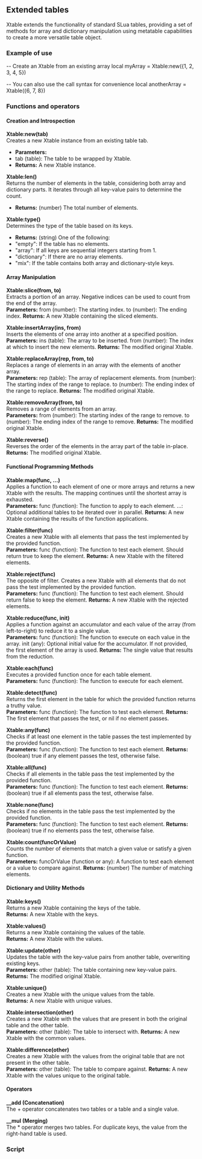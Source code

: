 ## Extended tables

Xtable extends the functionality of standard SLua tables, providing a set of methods for array and dictionary manipulation using metatable capabilities to create a more versatile table object.

### Example of use

-- Create an Xtable from an existing array
local myArray = Xtable:new({1, 2, 3, 4, 5})

-- You can also use the call syntax for convenience
local anotherArray = Xtable({6, 7, 8})

### Functions and operators

#### Creation and Introspection

**Xtable:new(tab)**  
Creates a new Xtable instance from an existing table tab.  
-  **Parameters:**
  -  tab (table): The table to be wrapped by Xtable.
-  **Returns:** A new Xtable instance.

**Xtable:len()**  
Returns the number of elements in the table, considering both array and dictionary parts. It iterates through all key-value pairs to determine the count.  
-  **Returns:** (number) The total number of elements.

**Xtable:type()**  
Determines the type of the table based on its keys.  
-  **Returns:** (string) One of the following:
  -  "empty": If the table has no elements.
  -  "array": If all keys are sequential integers starting from 1.
  -  "dictionary": If there are no array elements.
  -  "mix": If the table contains both array and dictionary-style keys.

#### Array Manipulation

**Xtable:slice(from, to)**  
Extracts a portion of an array. Negative indices can be used to count from the end of the array.  
  **Parameters:**
    from (number): The starting index.
    to (number): The ending index.
  **Returns:** A new Xtable containing the sliced elements.

**Xtable:insertArray(ins, from)**  
Inserts the elements of one array into another at a specified position.  
  **Parameters:**
    ins (table): The array to be inserted.
    from (number): The index at which to insert the new elements.
  **Returns:** The modified original Xtable.

**Xtable:replaceArray(rep, from, to)**  
Replaces a range of elements in an array with the elements of another array.  
  **Parameters:**
    rep (table): The array of replacement elements.
    from (number): The starting index of the range to replace.
    to (number): The ending index of the range to replace.
  **Returns:** The modified original Xtable.

**Xtable:removeArray(from, to)**  
Removes a range of elements from an array.  
  **Parameters:**
    from (number): The starting index of the range to remove.
    to (number): The ending index of the range to remove.
  **Returns:** The modified original Xtable.

**Xtable:reverse()**  
Reverses the order of the elements in the array part of the table in-place.  
  **Returns:** The modified original Xtable.

#### Functional Programming Methods

**Xtable:map(func, ...)**  
Applies a function to each element of one or more arrays and returns a new Xtable with the results. The mapping continues until the shortest array is exhausted.  
  **Parameters:**
    func (function): The function to apply to each element.
    ...: Optional additional tables to be iterated over in parallel.
  **Returns:** A new Xtable containing the results of the function applications.

**Xtable:filter(func)**  
Creates a new Xtable with all elements that pass the test implemented by the provided function.  
  **Parameters:**
    func (function): The function to test each element. Should return true to keep the element.
  **Returns:** A new Xtable with the filtered elements.

**Xtable:reject(func)**  
The opposite of filter. Creates a new Xtable with all elements that do not pass the test implemented by the provided function.  
  **Parameters:**
    func (function): The function to test each element. Should return false to keep the element.
  **Returns:** A new Xtable with the rejected elements.

**Xtable:reduce(func, init)**  
Applies a function against an accumulator and each value of the array (from left-to-right) to reduce it to a single value.  
  **Parameters:**
    func (function): The function to execute on each value in the array.
    init (any): Optional initial value for the accumulator. If not provided, the first element of the array is used.
  **Returns:** The single value that results from the reduction.

**Xtable:each(func)**  
Executes a provided function once for each table element.  
  **Parameters:**
    func (function): The function to execute for each element.

**Xtable:detect(func)**  
Returns the first element in the table for which the provided function returns a truthy value.  
  **Parameters:**
    func (function): The function to test each element.
  **Returns:** The first element that passes the test, or nil if no element passes.

**Xtable:any(func)**  
Checks if at least one element in the table passes the test implemented by the provided function.  
  **Parameters:**
    func (function): The function to test each element.
  **Returns:** (boolean) true if any element passes the test, otherwise false.

**Xtable:all(func)**  
Checks if all elements in the table pass the test implemented by the provided function.  
  **Parameters:**
    func (function): The function to test each element.
  **Returns:** (boolean) true if all elements pass the test, otherwise false.

**Xtable:none(func)**  
Checks if no elements in the table pass the test implemented by the provided function.  
  **Parameters:**
    func (function): The function to test each element.
  **Returns:** (boolean) true if no elements pass the test, otherwise false.

**Xtable:count(funcOrValue)**  
Counts the number of elements that match a given value or satisfy a given function.  
  **Parameters:**
    funcOrValue (function or any): A function to test each element or a value to compare against.
  **Returns:** (number) The number of matching elements.

#### Dictionary and Utility Methods

**Xtable:keys()**  
Returns a new Xtable containing the keys of the table.  
  **Returns:** A new Xtable with the keys.

**Xtable:values()**  
Returns a new Xtable containing the values of the table.  
  **Returns:** A new Xtable with the values.

**Xtable:update(other)**  
Updates the table with the key-value pairs from another table, overwriting existing keys.  
  **Parameters:**
    other (table): The table containing new key-value pairs.
  **Returns:** The modified original Xtable.

**Xtable:unique()**  
Creates a new Xtable with the unique values from the table.  
  **Returns:** A new Xtable with unique values.

**Xtable:intersection(other)**  
Creates a new Xtable with the values that are present in both the original table and the other table.  
  **Parameters:**
    other (table): The table to intersect with.
  **Returns:** A new Xtable with the common values.

**Xtable:difference(other)**  
Creates a new Xtable with the values from the original table that are not present in the other table.  
  **Parameters:**
    other (table): The table to compare against.
  **Returns:** A new Xtable with the values unique to the original table.

#### Operators

**__add (Concatenation)**  
The + operator concatenates two tables or a table and a single value.  

**__mul (Merging)**  
The * operator merges two tables. For duplicate keys, the value from the right-hand table is used.  

### Script

